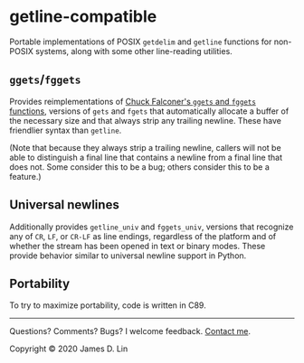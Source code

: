 # getline-compatible

Portable implementations of POSIX `getdelim` and `getline` functions for
non-POSIX systems, along with some other line-reading utilities.

## `ggets`/`fggets`

Provides reimplementations of [Chuck Falconer's `ggets` and `fggets`
functions][archived-ggets], versions of `gets` and `fgets` that automatically
allocate a buffer of the necessary size and that always strip any trailing
newline.  These have friendlier syntax than `getline`.

(Note that because they always strip a trailing newline, callers will not be
able to distinguish a final line that contains a newline from a final line that
does not.  Some consider this to be a bug; others consider this to be a
feature.)

## Universal newlines

Additionally provides `getline_univ` and `fggets_univ`, versions that recognize
any of `CR`, `LF`, or `CR-LF` as line endings, regardless of the platform and
of whether the stream has been opened in text or binary modes.  These provide
behavior similar to universal newline support in Python.

## Portability

To try to maximize portability, code is written in C89.

---

Questions?  Comments?  Bugs?  I welcome feedback. [Contact me].

Copyright © 2020 James D. Lin

[archived-ggets]: http://www.taenarum.com/software/ggets/
[Contact me]: http://www.taenarum.com/contact.html
